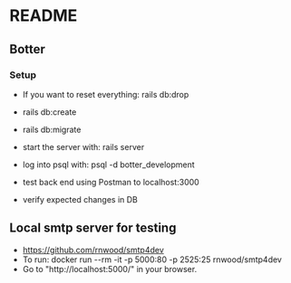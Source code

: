 # README

## Botter

### Setup
- If you want to reset everything: rails db:drop
- rails db:create
- rails db:migrate

- start the server with: rails server
- log into psql with: psql -d botter_development
- test back end using Postman to localhost:3000
- verify expected changes in DB

## Local smtp server for testing
- https://github.com/rnwood/smtp4dev
- To run: docker run --rm -it -p 5000:80 -p 2525:25 rnwood/smtp4dev
- Go to "http://localhost:5000/" in your browser.
